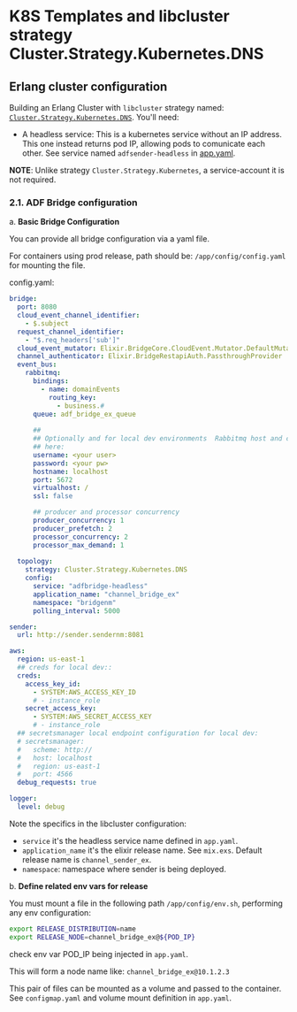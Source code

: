 # K8S Templates and libcluster strategy Cluster.Strategy.Kubernetes.DNS

## Erlang cluster configuration

Building an Erlang Cluster with `libcluster` strategy named:  [`Cluster.Strategy.Kubernetes.DNS`](https://hexdocs.pm/libcluster/Cluster.Strategy.Kubernetes.DNS.html). You'll need:

- A headless service: This is a kubernetes service without an IP address. This one instead returns pod IP, allowing pods to comunicate each other. See service named `adfsender-headless` in [app.yaml](./app.yaml).

**NOTE**: Unlike strategy `Cluster.Strategy.Kubernetes`, a service-account it is not required.

### 2.1. ADF Bridge configuration

a. **Basic Bridge Configuration**

You can provide all bridge configuration via a yaml file. 

For containers using prod release, path should be: `/app/config/config.yaml` for mounting the file.

config.yaml:
```yaml
bridge:
  port: 8080
  cloud_event_channel_identifier:
    - $.subject
  request_channel_identifier:
    - "$.req_headers['sub']"
  cloud_event_mutator: Elixir.BridgeCore.CloudEvent.Mutator.DefaultMutator
  channel_authenticator: Elixir.BridgeRestapiAuth.PassthroughProvider
  event_bus:
    rabbitmq:
      bindings:
        - name: domainEvents
          routing_key:
            - business.#
      queue: adf_bridge_ex_queue
      
      ##
      ## Optionally and for local dev environments  Rabbitmq host and credentials can be configured directly 
      ## here:
      username: <your user>
      password: <your pw>
      hostname: localhost
      port: 5672
      virtualhost: /
      ssl: false

      ## producer and processor concurrency
      producer_concurrency: 1
      producer_prefetch: 2
      processor_concurrency: 2
      processor_max_demand: 1
      
  topology:
    strategy: Cluster.Strategy.Kubernetes.DNS
    config:
      service: "adfbridge-headless"
      application_name: "channel_bridge_ex"
      namespace: "bridgenm"
      polling_interval: 5000

sender:
  url: http://sender.sendernm:8081

aws:
  region: us-east-1
  ## creds for local dev::
  creds:
    access_key_id:
      - SYSTEM:AWS_ACCESS_KEY_ID
      # - instance_role
    secret_access_key:
      - SYSTEM:AWS_SECRET_ACCESS_KEY
      # - instance_role
  ## secretsmanager local endpoint configuration for local dev:
  # secretsmanager:
  #   scheme: http://
  #   host: localhost
  #   region: us-east-1
  #   port: 4566
  debug_requests: true

logger:
  level: debug
```

Note the specifics in the libcluster configuration:

- `service` it's the headless service name defined in `app.yaml`.
- `application_name` it's the elixir release name. See `mix.exs`. Default release name is `channel_sender_ex`.
- `namespace`: namespace where sender is being deployed.

b. **Define related env vars for release**

You must mount a file in the following path `/app/config/env.sh`, performing any env configuration:

```bash
export RELEASE_DISTRIBUTION=name
export RELEASE_NODE=channel_bridge_ex@${POD_IP}
```

check env var POD_IP being injected in `app.yaml`.

This will form a node name like: `channel_bridge_ex@10.1.2.3`

This pair of files can be mounted as a volume and passed to the container. See `configmap.yaml` and volume mount definition in `app.yaml`.
